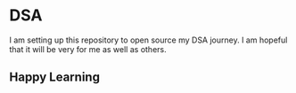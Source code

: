 # DSA

I am setting up this repository to open source my DSA journey. I am hopeful that it will be very for me as well as others.

## Happy Learning
